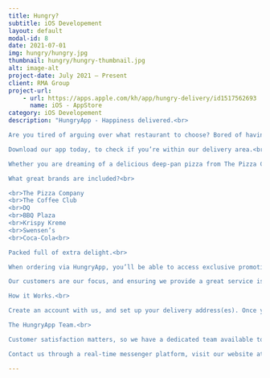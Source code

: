 ```yaml
---
title: Hungry?
subtitle: iOS Developement
layout: default
modal-id: 8
date: 2021-07-01
img: hungry/hungry.jpg
thumbnail: hungry/hungry-thumbnail.jpg
alt: image-alt
project-date: July 2021 – Present
client: RMA Group
project-url:
    - url: https://apps.apple.com/kh/app/hungry-delivery/id1517562693
      name: iOS - AppStore
category: iOS Developement
description: "HungryApp - Happiness delivered.<br>

Are you tired of arguing over what restaurant to choose? Bored of having to sacrifice one delight for another? Welcome to the newest, most convenient solution for food deliveries. HungryApp allows you to order multiple items, from multiple brands, in one single order - keeping everyone happy!<br>

Download our app today, to check if you’re within our delivery area.<br>

Whether you are dreaming of a delicious deep-pan pizza from The Pizza Company, or a dozen of the best Krispy Kreme donuts, we’ve got you covered! We guarantee that you can get all the items you want, from all of our trusted brands, within one single order within 30 minutes. And, for added happiness, we will always offer free delivery.<br>

What great brands are included?<br>

<br>The Pizza Company
<br>The Coffee Club
<br>DQ
<br>BBQ Plaza
<br>Krispy Kreme
<br>Swensen’s
<br>Coca-Cola<br>

Packed full of extra delight.<br>

When ordering via HungryApp, you’ll be able to access exclusive promotions and discounts. Whether you’re looking for a special Birthday Bundle for that ideal party, or if you’re excited for a decadent office lunch - HungryApp is the perfect solution for a more diverse and delicious delivery experience.<br>

Our customers are our focus, and ensuring we provide a great service is important to our mission of improving the delivery service process. As such, we regularly create new bundles, send out special promotions and sales, add surprise bonus items to orders, and offer happiness through bespoke discount codes. Join HungryApp today, for a better delivery experience.<br>

How it Works.<br>

Create an account with us, and set up your delivery address(es). Once you’re ready to order, browse through our large range of products, combining as many items from as many brands as you wish. Once you’re done, click on the checkout to review and confirm your order! Then, one of our HungryApp drivers will be assigned your order, collecting everything and delivering the items to you fresh within 30 minutes at no extra charge.<br>

The HungryApp Team.<br>

Customer satisfaction matters, so we have a dedicated team available to respond to any questions promptly and efficiently. Whether you need help with the ordering process, or if you have any questions for us, we’re happy to help!<br>

Contact us through a real-time messenger platform, visit our website at: hungryapp.asia, or send us an email at: care.hungryapp@rmagroup.net"<br>

---
```

